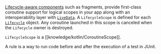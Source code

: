 [Lifecycle-aware components](https://developer.android.com/topic/libraries/architecture/lifecycle) such as fragments, provide first-class coroutine support for logical scopes in your app along with an interoperability layer with [`LiveData`](https://developer.android.com/topic/libraries/architecture/livedata). A `LifecycleScope` is defined for each [`Lifecycle`](https://developer.android.com/topic/libraries/architecture/lifecycle) object. Any coroutine launched in this scope is canceled when the `Lifecycle` owner is destroyed.

`LifecycleScope` is a [[knowledge/kotlin/CoroutineScope]].

A rule is a way to run code before and after the execution of a test in JUnit.
